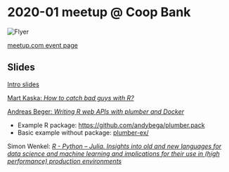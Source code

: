 2020-01 meetup @ Coop Bank
==========================

![Flyer](img/flyer.png)

[meetup.com event
page](https://www.meetup.com/r-tallinn/events/267579910/)

## Slides

[Intro slides](https://r-tallinn.github.io/2020-01-coop-pank/intro-slides/index.html)

[Mart Kaska: *How to catch bad guys with R?*](https://r-tallinn.github.io/2020-01-coop-pank/coop/aml)

[Andreas Beger: *Writing R web APIs with plumber and Docker*](https://r-tallinn.github.io/2020-01-coop-pank/plumber-docker)

- Example R package: https://github.com/andybega/plumber.pack
- Basic example without package: [plumber-ex/](plumber-ex/)

Simon Wenkel: [*R - Python – Julia. Insights into old and new languages for data science and machine learning and implications for their use in (high performance) production environments*](https://www.simonwenkel.com/publications/presentations/20200116_Julia_Python_and_R_insights_benchmarks.pdf)


